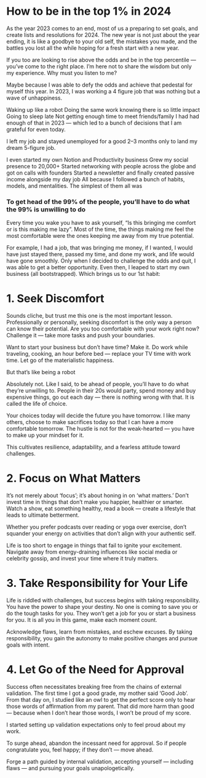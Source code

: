 # How to be in the top 1% in 2024

As the year 2023 comes to an end, most of us a preparing to set goals, and create lists and resolutions for 2024. The new year is not just about the year ending, it is like a goodbye to your old self, the mistakes you made, and the battles you lost all the while hoping for a fresh start with a new year.

If you too are looking to rise above the odds and be in the top percentile — you’ve come to the right place. I’m here not to share the wisdom but only my experience. Why must you listen to me?

Maybe because I was able to defy the odds and achieve that pedestal for myself this year. In 2023, I was working a 4 figure job that was nothing but a wave of unhappiness.

Waking up like a robot
Doing the same work knowing there is so little impact
Going to sleep late
Not getting enough time to meet friends/family
I had had enough of that in 2023 — which led to a bunch of decisions that I am grateful for even today.

I left my job and stayed unemployed for a good 2–3 months only to land my dream 5-figure job.

I even started my own Notion and Productivity business
Grew my social presence to 20,000+
Started networking with people across the globe and got on calls with founders
Started a newsletter and finally created passive income alongside my day job
All because I followed a bunch of habits, models, and mentalities. The simplest of them all was

### To get head of the 99% of the people, you’ll have to do what the 99% is unwilling to do

Every time you wake you have to ask yourself, “Is this bringing me comfort or is this making me lazy”. Most of the time, the things making me feel the most comfortable were the ones keeping me away from my true potential.

For example, I had a job, that was bringing me money, if I wanted, I would have just stayed there, passed my time, and done my work, and life would have gone smoothly. Only when I decided to challenge the odds and quit, I was able to get a better opportunity. Even then, I leaped to start my own business (all bootstrapped). Which brings us to our 1st habit:

# 1. Seek Discomfort
   Sounds cliche, but trust me this one is the most important lesson. Professionally or personally, seeking discomfort is the only way a person can know their potential. Are you too comfortable with your work right now? Challenge it — take more tasks and push your boundaries.

Want to start your business but don’t have time? Make it. Do work while traveling, cooking, an hour before bed — replace your TV time with work time. Let go of the materialistic happiness.

But that’s like being a robot

Absolutely not. Like I said, to be ahead of people, you’ll have to do what they’re unwilling to. People in their 20s would party, spend money and buy expensive things, go out each day — there is nothing wrong with that. It is called the life of choice.

Your choices today will decide the future you have tomorrow. I like many others, choose to make sacrifices today so that I can have a more comfortable tomorrow. The hustle is not for the weak-hearted — you have to make up your mindset for it.

This cultivates resilience, adaptability, and a fearless attitude toward challenges.

# 2. Focus on What Matters
   It’s not merely about ‘focus’; it’s about honing in on ‘what matters.’ Don’t invest time in things that don’t make you happier, healthier or smarter. Watch a show, eat something healthy, read a book — create a lifestyle that leads to ultimate betterment.

Whether you prefer podcasts over reading or yoga over exercise, don’t squander your energy on activities that don’t align with your authentic self.

Life is too short to engage in things that fail to ignite your excitement. Navigate away from energy-draining influences like social media or celebrity gossip, and invest your time where it truly matters.

# 3. Take Responsibility for Your Life
   Life is riddled with challenges, but success begins with taking responsibility. You have the power to shape your destiny. No one is coming to save you or do the tough tasks for you. They won’t get a job for you or start a business for you. It is all you in this game, make each moment count.

Acknowledge flaws, learn from mistakes, and eschew excuses. By taking responsibility, you gain the autonomy to make positive changes and pursue goals with intent.

# 4. Let Go of the Need for Approval
Success often necessitates breaking free from the chains of external validation. The first time I got a good grade, my mother said ‘Good Job’. From that day on, I studied like an owl to get the perfect score only to hear those words of affirmation from my parent. That did more harm than good — because when I don’t hear those words, I won’t be proud of my score.

I started setting up validation expectations only to feel proud about my work.

To surge ahead, abandon the incessant need for approval. So if people congratulate you, feel happy; if they don’t — move ahead.

Forge a path guided by internal validation, accepting yourself — including flaws — and pursuing your goals unapologetically.

